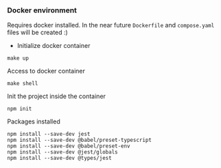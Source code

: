 ### Docker environment

Requires docker installed. In the near future `Dockerfile` and `compose.yaml` files will be created :)

- Initialize docker container
```
make up
```

Access to docker container
```
make shell
```

Init the project inside the container
```
npm init
```

Packages installed
```
npm install --save-dev jest
npm install --save-dev @babel/preset-typescript
npm install --save-dev @babel/preset-env
npm install --save-dev @jest/globals
npm install --save-dev @types/jest
```